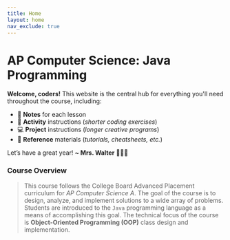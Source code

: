 ```yaml
---
title: Home
layout: home
nav_exclude: true
---
```


# AP Computer Science: Java Programming
<strong class="text-purple-000">Welcome, coders!</strong> This website is the central hub for everything you'll need throughout the course, including:
* 📓 **Notes** for each lesson
* 🎯 **Activity** instructions (_shorter coding exercises_)
* 💻 **Project** instructions (_longer creative programs_)
* 📖 **Reference** materials (_tutorials, cheatsheets, etc._)

Let’s have a great year! <strong class="text-purple-000">~ Mrs. Walter</strong> 👩🏼‍💻

### Course Overview
> This course follows the College Board Advanced Placement curriculum for _AP Computer Science A_. The goal of the course is to design, analyze, and implement solutions to a wide array of problems. Students are introduced to the `Java` programming language as a means of accomplishing this goal. The technical focus of the course is **Object-Oriented Programming (OOP)** class design and implementation.

